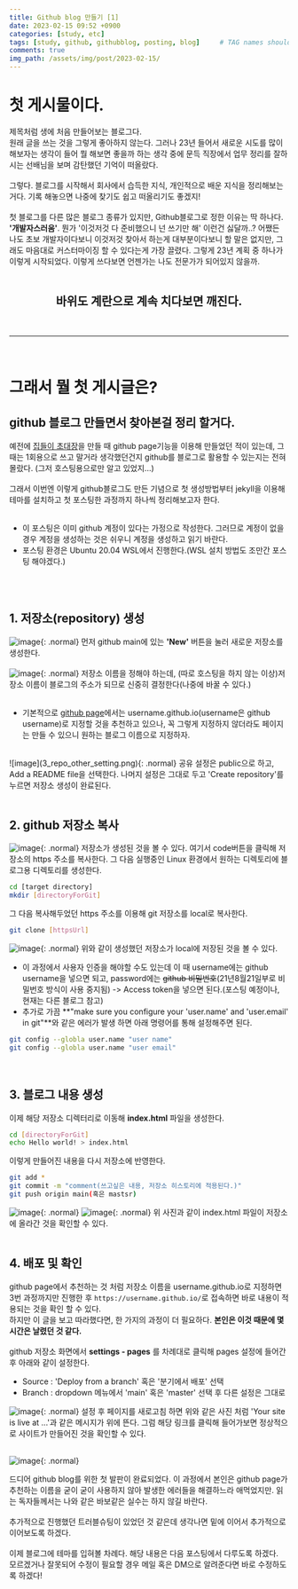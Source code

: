 ```yaml
---
title: Github blog 만들기 [1]
date: 2023-02-15 09:52 +0900
categories: [study, etc]
tags: [study, github, githubblog, posting, blog]     # TAG names should always be lowercase
comments: true
img_path: /assets/img/post/2023-02-15/
---
```


# 첫 게시물이다.
제목처럼 생에 처음 만들어보는 블로그다. <br>
원래 글을 쓰는 것을 그렇게 좋아하지 않는다. 그러나 23년 들어서 새로운 시도를 많이 해보자는 생각이 들어 뭘 해보면 좋을까 하는 생각 중에 문득 직장에서 업무 정리를 잘하시는 선배님을 보며 감탄했던 기억이 떠올랐다.<br>
<br>
그렇다. 블로그를 시작해서 회사에서 습득한 지식, 개인적으로 배운 지식을 정리해보는거다. 기록 해놓으면 나중에 찾기도 쉽고 떠올리기도 좋겠지!<br>
<br>
첫 블로그를 다른 많은 블로그 종류가 있지만, Github블로그로 정한 이유는 딱 하나다. **'개발자스러움'**. 뭔가 '이것저것 다 준비했으니 넌 쓰기만 해' 이런건 싫달까..? 어쨌든 나도 초보 개발자이다보니 이것저것 찾아서 하는게 대부분이다보니 할 말은 없지만, 그래도 마음대로 커스터마이징 할 수 있다는게 가장 끌렸다. 그렇게 23년 계획 중 하나가 이렇게 시작되었다. 이렇게 쓰다보면 언젠가는 나도 전문가가 되어있지 않을까.<br><br>


<center><h2><b>바위도 계란으로 계속 치다보면 깨진다.</b></h2></center>
<br>

---
<br>

# 그래서 뭘 첫 게시글은?
## github 블로그 만들면서 찾아본걸 정리 할거다.
예전에 [집들이 초대장](https://siy415.github.io/inviteyou/)을 만들 때 github page기능을 이용해 만들었던 적이 있는데, 그 때는 1회용으로 쓰고 말거라 생각했던건지 github를 블로그로 활용할 수 있는지는 전혀 몰랐다. (그저 호스팅용으로만 알고 있었지...)<br>
<br>
그래서 이번엔 이렇게 github블로그도 만든 기념으로 첫 생성방법부터 jekyll을 이용해 테마를 설치하고 첫 포스팅한 과정까지 하나씩 정리해보고자 한다. <br>
<br>
* 이 포스팅은 이미 github 계정이 있다는 가정으로 작성한다. 그러므로 계정이 없을 경우 계정을 생성하는 것은 쉬우니 계정을 생성하고 읽기 바란다.
* 포스팅 환경은 Ubuntu 20.04 WSL에서 진행한다.(WSL 설치 방법도 조만간 포스팅 해야겠다.)
<br>
<br>


## 1. 저장소(repository) 생성
![image](1_git_main.png){: .normal}
먼저 github main에 있는 **'New'** 버튼을 눌러 새로운 저장소를 생성한다. <br>
<br>
![image](2_repo_name.png){: .normal}
저장소 이름을 정해야 하는데, (따로 호스팅을 하지 않는 이상)저장소 이름이 블로그의 주소가 되므로 신중히 결정한다(나중에 바꿀 수 있다.)<br>
<br>

* 기본적으로 [github page](https://docs.github.com/ko/pages)에서는 username.github.io(username은 github username)로 지정할 것을 추천하고 있으나, 꼭 그렇게 지정하지 않더라도 페이지는 만들 수 있으니 원하는 블로그 이름으로 지정하자.<br>

<br>
![image](3_repo_other_setting.png){: .normal}
공유 설정은 public으로 하고, Add a README file을 선택한다. 나머지 설정은 그대로 두고 'Create repository'를 누르면 저장소 생성이 완료된다.<br>
<br>

## 2. github 저장소 복사
![image](4_repo_main.png){: .normal}
저장소가 생성된 것을 볼 수 있다. 여기서 code버튼을 클릭해 저장소의 https 주소를 복사한다. 그 다음 실행중인 Linux 환경에서 원하는 디렉토리에 블로그용 디렉토리를 생성한다.<br>

```bash
cd [target directory]
mkdir [directoryForGit]
```
그 다음 복사해두었던 https 주소를 이용해 git 저장소를 local로 복사한다.
```bash
git clone [httpsUrl]
```

![image](5_wsl_clone.png){: .normal}
위와 같이 생성했던 저장소가 local에 저장된 것을 볼 수 있다.<br>

* 이 과정에서 사용자 인증을 해야할 수도 있는데 이 때 username에는 github username을 넣으면 되고, password에는 ~~github 비밀번호~~(21년8월21일부로 비밀번호 방식이 사용 중지됨) -> Access token을 넣으면 된다.(포스팅 예정이나, 현재는 다른 블로그 참고)<br>
* 추가로 가끔 **"make sure you configure your 'user.name' and 'user.email' in git"**와 같은 에러가 발생 하면 아래 명령어를 통해 설정해주면 된다.<br>


```bash
git config --globla user.name "user name"
git config --globla user.name "user email"
```
<br>

## 3. 블로그 내용 생성
이제 해당 저장소 디렉터리로 이동해 **index.html** 파일을 생성한다.
```bash
cd [directoryForGit]
echo Hello world! > index.html
```

이렇게 만들어진 내용을 다시 저장소에 반영한다.
```bash
git add *
git commit -m "comment(쓰고싶은 내용, 저장소 히스토리에 적용된다.)"
git push origin main(혹은 mastsr)
```
![image](6_push_index.png){: .normal}
![image](7_main_pushed.png){: .normal}
위 사진과 같이 index.html 파일이 저장소에 올라간 것을 확인할 수 있다.<br>
<br>

## 4. 배포 및 확인
github page에서 추천하는 것 처럼 저장소 이름을 username.github.io로 지정하면 3번 과정까지만 진행한 후 `https://username.github.io/`로 접속하면 바로 내용이 적용되는 것을 확인 할 수 있다.<br>
하지만 이 글을 보고 따라했다면, 한 가지의 과정이 더 필요하다. **본인은 이것 때문에 몇시간은 날렸던 것 같다.**<br>
<br>
github 저장소 화면에서 **settings - pages** 를 차례대로 클릭해 pages 설정에 들어간 후 아래와 같이 설정한다.<br>

* Source : 'Deploy from a branch' 혹은 '분기에서 배포' 선택
* Branch : dropdown 메뉴에서 'main' 혹은 'master' 선택 후 다른 설정은 그대로 

![image](8_page_setting.png){: .normal}
설정 후 페이지를 새로고침 하면 위와 같은 사진 처럼 'Your site is live at ...'과 같은 메시지가 위에 뜬다. 그럼 해당 링크를 클릭해 들어가보면 정상적으로 사이트가 만들어진 것을 확인할 수 있다.<br>
<br>

![image](9_complete.png){: .normal}

드디어 github blog를 위한 첫 발판이 완료되었다. 이 과정에서 본인은 github page가 추천하는 이름을 굳이 굳이 사용하지 않아 발생한 에러들을 해결하느라 애먹었지만. 읽는 독자들께서는 나와 같은 바보같은 실수는 하지 않길 바란다.<br>
<br>
추가적으로 진행했던 트러블슈팅이 있었던 것 같은데 생각나면 밑에 이어서 추가적으로 이어보도록 하겠다.<br>
<br>
이제 블로그에 테마를 입혀볼 차례다. 해당 내용은 다음 포스팅에서 다루도록 하겠다.<br>
모르겠거나 잘못되어 수정이 필요할 경우 메일 혹은 DM으로 알려준다면 바로 수정하도록 하겠다!